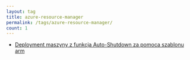 ```yaml
---
layout: tag
title: azure-resource-manager
permalink: /tags/azure-resource-manager/
count: 1
---
```


- [Deployment maszyny z funkcja Auto-Shutdown  za pomoca szablonu arm](https://blog.justcloud.pl/deployment-maszyny-z-funkcja-auto-shutdown-za-pomoca-szablonu-arm)
